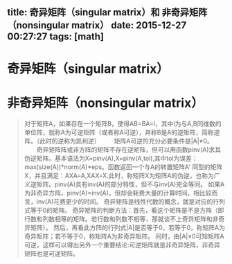 title: 奇异矩阵（singular matrix）和 非奇异矩阵（nonsingular matrix）
date: 2015-12-27 00:27:27
tags: [math]
---

# 奇异矩阵（singular matrix）

# 非奇异矩阵（nonsingular matrix）

>对于矩阵A，如果存在一个矩阵B，使得AB=BA=I，其中I为与A,B同维数的单位阵，就称A为可逆矩阵（或者称A可逆），并称B是A的逆矩阵，简称逆阵。（此时的逆称为凯利逆） 　　矩阵A可逆的充分必要条件是|A|≠0。 　　奇异矩阵阵或非方阵的矩阵不存在逆矩阵，但可以用函数pinv(A)求其伪逆矩阵。基本语法为X=pinv(A),X=pinv(A,tol),其中tol为误差：max(size(A))*norm(A)*eps。函数返回一个与A的转置矩阵A' 同型的矩阵X，并且满足：AXA=A,XAX=X.此时，称矩阵X为矩阵A的伪逆，也称为广义逆矩阵。pinv(A)具有inv(A)的部分特性，但不与inv(A)完全等同。
如果A为非奇异方阵，pinv(A)=inv(A)，但却会耗费大量的计算时间，相比较而言，inv(A)花费更少的时间。
奇异矩阵是线性代数的概念，就是对应的行列式等于0的矩阵。
奇异矩阵的判断方法：首先，看这个矩阵是不是方阵（即行数和列数相等的矩阵。若行数和列数不相等，那就谈不上奇异矩阵和非奇异矩阵）。 然后，再看此方阵的行列式|A|是否等于0，若等于0，称矩阵A为奇异矩阵；若不等于0，称矩阵A为非奇异矩阵。 同时，由|A|≠0可知矩阵A可逆，这样可以得出另外一个重要结论:可逆矩阵就是非奇异矩阵，非奇异矩阵也是可逆矩阵。
